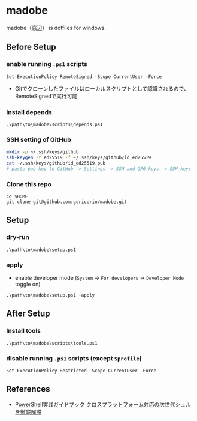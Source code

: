 # madobe

madobe（窓辺） is dotfiles for windows.  

## Before Setup

### enable running `.ps1` scripts

```pwsh
Set-ExecutionPolicy RemoteSigned -Scope CurrentUser -Force
```

- Gitでクローンしたファイルはローカルスクリプトとして認識されるので、RemoteSignedで実行可能

### Install depends

```pwsh
.\path\to\madobe\scripts\depends.ps1
```

### SSH setting of GitHub

```sh
mkdir -p ~/.ssh/keys/github
ssh-keygen -t ed25519 -f ~/.ssh/keys/github/id_ed25519
cat ~/.ssh/keys/github/id_ed25519.pub
# paste pub-key to GitHub -> Settings -> SSH and GPG keys -> SSH keys
```

### Clone this repo

```pwsh
cd $HOME
git clone git@github.com:guricerin/madobe.git
```

## Setup

### dry-run

```pwsh
.\path\to\madobe\setup.ps1
```

### apply

- enable developer mode (`System` -> `For developers` -> `Developer Mode` toggle on)

```pwsh
.\path\to\madobe\setup.ps1 -apply
```

## After Setup

### Install tools

```pwsh
.\path\to\madobe\scripts\tools.ps1
```

### disable running `.ps1` scripts (except `$profile`)

```pwsh
Set-ExecutionPolicy Restricted -Scope CurrentUser -Force
```

## References

- [PowerShell実践ガイドブック クロスプラットフォーム対応の次世代シェルを徹底解説](https://book.mynavi.jp/ec/products/detail/id=90597)
